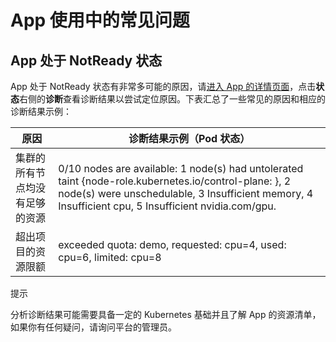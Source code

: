 # App 使用中的常见问题

## App 处于 NotReady 状态

App 处于 NotReady 状态有非常多可能的原因，请[进入 App 的详情页面](../manage-app/view-app-detail.md)，点击**状态**右侧的**诊断**查看诊断结果以尝试定位原因。下表汇总了一些常见的原因和相应的诊断结果示例：

| 原因                           | 诊断结果示例（Pod 状态）                                                                                                                                                                                     |
| ------------------------------ | ------------------------------------------------------------------------------------------------------------------------------------------------------------------------------------------------------------ |
| 集群的所有节点均没有足够的资源 | 0/10 nodes are available: 1 node(s) had untolerated taint {node-role.kubernetes.io/control-plane: }, 2 node(s) were unschedulable, 3 Insufficient memory, 4 Insufficient cpu, 5 Insufficient nvidia.com/gpu. |
| 超出项目的资源限额             | exceeded quota: demo, requested: cpu=4, used: cpu=6, limited: cpu=8                                                                                                                                          |

<aside class="note tip">
<div class="title">提示</div>

分析诊断结果可能需要具备一定的 Kubernetes 基础并且了解 App 的资源清单，如果你有任何疑问，请询问平台的管理员。

</aside>
